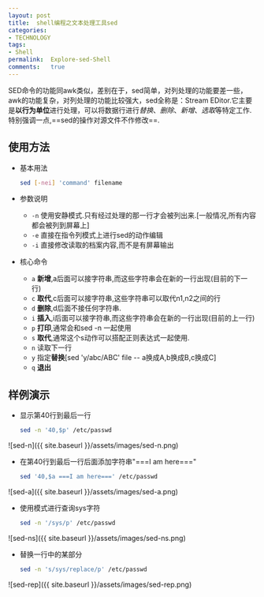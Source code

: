 ```yaml
---
layout:	post
title:	shell编程之文本处理工具sed
categories:
- TECHNOLOGY
tags:
- Shell
permalink:  Explore-sed-Shell
comments:	true
---
```

SED命令的功能同awk类似，差别在于，sed简单，对列处理的功能要差一些，awk的功能复杂，对列处理的功能比较强大，sed全称是：Stream EDitor.它主要是**以行为单位**进行处理，可以将数据行进行*替换*、*删除*、*新增*、*选取*等特定工作.特别强调一点,==sed的操作对源文件不作修改==.



## 使用方法
* 基本用法

	```bash
	sed [-nei] 'command' filename
	```
* 参数说明
	* `-n`	使用安静模式.只有经过处理的那一行才会被列出来.[一般情况,所有内容都会被列到屏幕上]
	* `-e`	直接在指令列模式上进行sed的动作编辑
	* `-i`	直接修改读取的档案内容,而不是有屏幕输出
* 核心命令
	* `a`	**新增**,a后面可以接字符串,而这些字符串会在新的一行出现(目前的下一行)
	* `c`	**取代**,c后面可以接字符串,这些字符串可以取代n1,n2之间的行
	* `d`	**删除**,d后面不接任何字符串.
	* `i`	**插入**,i后面可以接字符串,而这些字符串会在新的一行出现(目前的上一行)
	* `p`	**打印**,通常会和sed -n 一起使用
	* `s`	**取代**,通常这个s动作可以搭配正则表达式一起使用.
	* `n`	读取下一行
	* `y`	指定**替换**[sed 'y/abc/ABC' file -- a换成A,b换成B,c换成C]
	* `q`	**退出**

## 样例演示
* 显示第40行到最后一行

	```bash
	sed -n '40,$p' /etc/passwd
	```
![sed-n]({{ site.baseurl }}/assets/images/sed-n.png)
* 在第40行到最后一行后面添加字符串"\=\=\=I am here\=\=\="

	```bash
	sed '40,$a ===I am here===' /etc/passwd
	```
![sed-a]({{ site.baseurl }}/assets/images/sed-a.png)
* 使用模式进行查询sys字符

	```bash
	sed -n '/sys/p' /etc/passwd
	```
![sed-ns]({{ site.baseurl }}/assets/images/sed-ns.png)
* 替换一行中的某部分

	```bash
	sed -n 's/sys/replace/p' /etc/passwd
	```
![sed-rep]({{ site.baseurl }}/assets/images/sed-rep.png)
